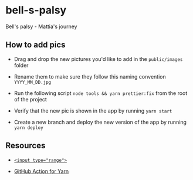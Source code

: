 # bell-s-palsy

Bell's palsy - Mattia's journey

## How to add pics

- Drag and drop the new pictures you'd like to add in the `public/images` folder

- Rename them to make sure they follow this naming convention `YYYY_MM_DD.jpg`

- Run the following script `node tools && yarn prettier:fix` from the root of the project

- Verify that the new pic is shown in the app by running `yarn start`

- Create a new branch and deploy the new version of the app by running `yarn deploy`

## Resources

- [`<input type="range">`](https://developer.mozilla.org/en-US/docs/Web/HTML/Element/input/range)

- [GitHub Action for Yarn](https://github.com/marketplace/actions/github-action-for-yarn)
